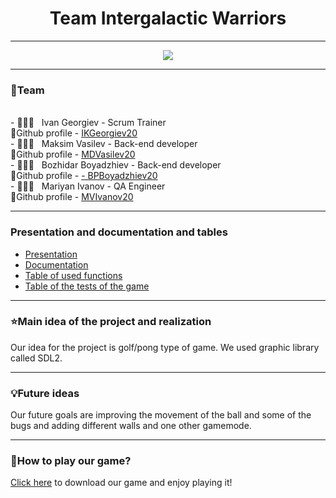 <h1 align="center">Team Intergalactic Warriors</h1>
<hr>
<p align="center">  
  <img src = "https://user-images.githubusercontent.com/85335663/144723982-d20515c6-cb65-4ede-a673-7e8a28918a82.png">
</p>
<hr>
<h3>👥Team</h3>
<br>
- 👨🏻‍💻 &nbsp; Ivan Georgiev - Scrum Trainer
<br>
🔹Github profile - <a href = "https://github.com/ikgeorgiev20">IKGeorgiev20</a>
<br>
- 👨🏻‍💻 &nbsp; Maksim Vasilev  - Back-end developer
<br>
🔹Github profile - <a href = "https://github.com/MDVasilev20">MDVasilev20</a>
<br>
- 👨🏻‍💻 &nbsp; Bozhidar Boyadzhiev - Back-end developer
<br>
🔹Github profile - <a href = "https://github.com/BozhidarBoyadzhiev">-    BPBoyadzhiev20</a>
<br>
- 👨🏻‍💻 &nbsp; Mariyan Ivanov - QA Engineer
<br>
🔹Github profile - <a href = "https://github.com/MVIvanov20">MVIvanov20</a>
<hr>
<h3>Presentation and documentation and tables</h3>
<ul>
  <li><a href="https://github.com/BozhidarBoyadzhiev/Intergalactic-warriors/raw/main/Documentaion%2C%20Presentation%20and%20Table%20for%20Quality%20Assurance%20tests/Presentation.pptx">Presentation</a></li>
  <li><a href="https://github.com/BozhidarBoyadzhiev/Intergalactic-warriors/raw/main/Documentaion%2C%20Presentation%20and%20Table%20for%20Quality%20Assurance%20tests/Documentation%20.docx">Documentation</a></li>
  <li><a href="https://github.com/BozhidarBoyadzhiev/Intergalactic-warriors/raw/main/Documentaion%2C%20Presentation%20and%20Table%20for%20Quality%20Assurance%20tests/Table%20of%20the%20used%20functions.xlsx">Table of used functions</a></li>
  <li><a href="https://github.com/BozhidarBoyadzhiev/Intergalactic-warriors/raw/main/Documentaion%2C%20Presentation%20and%20Table%20for%20Quality%20Assurance%20tests/Quality_Assurance_Tests.xlsx">Table of the tests of the game</a></li>
</ul>
<hr>
<h3>⭐Main idea of the project and realization</h3>
Our idea for the project is golf/pong type of game. We used graphic library called SDL2.
<hr>
<h3>💡Future ideas</h3>
Our future goals are improving the movement of the ball and some of the bugs and adding different walls and one other gamemode.
<hr>
<h3>📁How to play our game?</h3>
<a href="https://github.com/BozhidarBoyadzhiev/Intergalactic-warriors/releases/download/Game/Gong.zip">Click here</a> to download our game and enjoy playing it!
